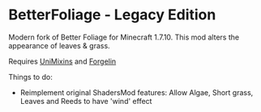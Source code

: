 BetterFoliage - Legacy Edition
=============

Modern fork of Better Foliage for Minecraft 1.7.10.
This mod alters the appearance of leaves & grass.

Requires [UniMixins](https://github.com/LegacyModdingMC/UniMixins/releases) and [Forgelin](https://github.com/GTNewHorizons/Forgelin/releases)


Things to do:
- Reimplement original ShadersMod features: Allow Algae, Short grass, Leaves and Reeds to have 'wind' effect
